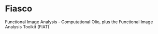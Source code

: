 # Fiasco
Functional Image Analysis - Computational Olio, plus the Functional Image Analysis Toolkit (FIAT)
